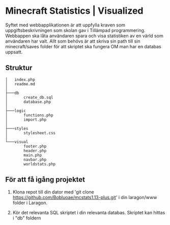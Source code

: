 # Minecraft Statistics | Visualized

Syftet med webbapplikationen är att uppfylla kraven som uppgiftsbeskrivningen som skolan gav i Tillämpad programmering. Webbappen ska låta användaren spara och visa statistiken av en värld som användaren har valt. Allt som behövs är att skriva sin path till sin minecraft/saves folder för att skriptet ska fungera OM man har en databas uppsatt.

## Struktur
```
│   index.php
│   readme.md
│
├───db
│       create_db.sql
│       database.php
│
├───logic
│       functions.php
│       import.php
│
├───styles
│       stylesheet.css
│
└───visual
        footer.php
        header.php
        main.php
        navbar.php
        worldstats.php
```

## För att få igång projektet 

1. Klona repot till din dator med 'git clone https://github.com/Bobluoae/mcstats1.13-plus.git' i din laragon/www folder i Laragon.

2. Kör det relevanta SQL skriptet i din relevanta databas. Skriptet kan hittas i "db" foldern